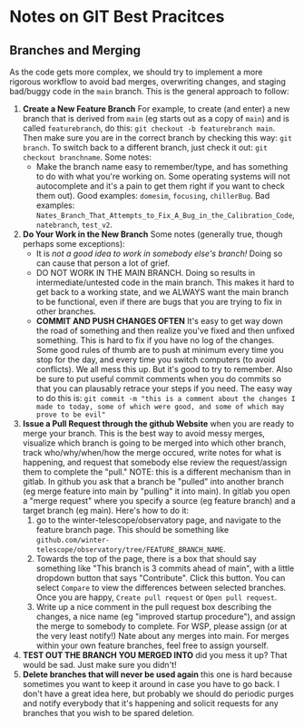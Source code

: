 # Notes on GIT Best Pracitces

## Branches and Merging
As the code gets more complex, we should try to implement a more rigorous workflow to avoid bad merges, overwriting changes, and staging bad/buggy code in the `main` branch. This is the general approach to follow:
1. **Create a New Feature Branch** For example, to create (and enter) a new branch that is derived from `main` (eg starts out as a copy of `main`) and is called `featurebranch`, do this: `git checkout -b featurebranch main`. Then make sure you are in the correct branch by checking this way: `git branch`. To switch back to a different branch, just check it out: `git checkout branchname`. Some notes:
     - Make the branch name easy to remember/type, and has something to do with what you're working on. Some operating systems will not autocomplete and it's a pain to get them right if you want to check them out). Good examples: `domesim`, `focusing`, `chillerBug`. Bad examples: `Nates_Branch_That_Attempts_to_Fix_A_Bug_in_the_Calibration_Code`, `natebranch`, `test_v2`.
3. **Do Your Work in the New Branch** Some notes (generally true, though perhaps some exceptions):
     - It is *not a good idea to work in somebody else's branch!* Doing so can cause that person a lot of grief. 
     - DO NOT WORK IN THE MAIN BRANCH. Doing so results in intermediate/untested code in the main branch. This makes it hard to get back to a working state, and we ALWAYS want the main branch to be functional, even if there are bugs that you are trying to fix in other branches.
     - **COMMIT AND PUSH CHANGES OFTEN** It's easy to get way down the road of something and then realize you've fixed and then unfixed something. This is hard to fix if you have no log of the changes. Some good rules of thumb are to push at minimum every time you stop for the day, and every time you switch computers (to avoid conflicts). We all mess this up. But it's good to try to remember. Also be sure to put useful commit comments when you do commits so that you can plausably retrace your steps if you need. The easy way to do this is: `git commit -m "this is a comment about the changes I made to today, some of which were good, and some of which may prove to be evil" `
4. **Issue a Pull Request through the github Website** when you are ready to merge your branch. This is the best way to avoid messy merges, visualize which branch is going to be merged into which other branch, track who/why/when/how the merge occured, write notes for what is happening, and request that somebody else review the request/assign them to complete the "pull." NOTE: this is a different mechanism than in gitlab. In github you ask that a branch be "pulled" into another branch (eg merge feature into main by "pulling" it into main). In gitlab you open a "merge request" where you specify a source (eg feature branch) and a target branch (eg main). Here's how to do it:
      1. go to the winter-telescope/observatory page, and navigate to the feature branch page. This should be something like `github.com/winter-telescope/observatory/tree/FEATURE_BRANCH_NAME`. 
      2. Towards the top of the page, there is a box that should say something like "This branch is 3 commits ahead of main", with a little dropdown button that says "Contribute". Click this button. You can select `Compare` to view the differences between selected branches. Once you are happy, `Create pull request` or `Open pull request`.
      3. Write up a nice comment in the pull request box describing the changes, a nice name (eg "improved startup procedure"), and assign the merge to somebody to complete. For WSP, please assign (or at the very least notify!) Nate about any merges into main. For merges within your own feature branches, feel free to assign yourself.
5. **TEST OUT THE BRANCH YOU MERGED INTO** did you mess it up? That would be sad. Just make sure you didn't! 
6. **Delete branches that will never be used again** this one is hard because sometimes you want to keep it around in case you have to go back. I don't have a great idea here, but probably we should do periodic purges and notify everybody that it's happening and solicit requests for any branches that you wish to be spared deletion. 

